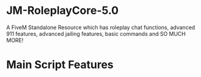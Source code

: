 # JM-RoleplayCore-5.0
A FiveM Standalone Resource which has roleplay chat functions, advanced 911 features, advanced jailing features,  basic commands and SO MUCH MORE!


# Main Script Features
